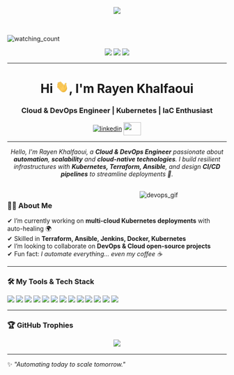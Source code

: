 <p align="center">
  <img src="https://media.giphy.com/media/L8K62iTDkzGX6/giphy.gif" height="200"/>
</p>
<br>

<p align="left"> 
<img src="https://komarev.com/ghpvc/?username=RayenKhalfaoui&color=brightgreen" alt="watching_count" />
</p>

<p align="center">
  <img src="https://img.shields.io/badge/Focus-Cloud%20%26%20DevOps-brightgreen" />
  <img src="https://img.shields.io/badge/Lives-Tunisia-success" />
  <img src="https://img.shields.io/badge/Languages-English%20%26%20French-brightgreen" />
</p>

<hr>

<h1 align="center">Hi <img src="https://raw.githubusercontent.com/ABSphreak/ABSphreak/master/gifs/Hi.gif" width="30px">, I'm Rayen Khalfaoui </h1>
<h3 align="center">Cloud & DevOps Engineer | Kubernetes | IaC Enthusiast</h3>

<p align="center">
<a href="https://linkedin.com/in/rayen-khalfaoui" target="blank"><img align="center" src="https://cdn-icons-png.flaticon.com/512/174/174857.png" alt="linkedin" height="30" width="30" /></a>
<a href = "mailto:rayen.khalfaoui.contact@gmail.com"><img align="center" src="https://seeklogo.com/images/G/gmail-new-2020-logo-32DBE11BB4-seeklogo.com.png" height="30" width="40" /></a>
</p>

---

<p align="center">
  <em>
    Hello, I'm Rayen Khalfaoui, a <b>Cloud & DevOps Engineer</b> passionate about <b>automation</b>, <b>scalability</b> and <b>cloud-native technologies</b>.  
    I build resilient infrastructures with <b>Kubernetes, Terraform, Ansible</b>, and design <b>CI/CD pipelines</b> to streamline deployments 🚀.  
  </em> 
</p>

<br>

<img align="right" width=200px alt="devops_gif" src="https://media.giphy.com/media/qgQUggAC3Pfv687qPC/giphy.gif" />

### 👨‍💻 About Me
✔ I’m currently working on **multi-cloud Kubernetes deployments** with auto-healing 🌍  
✔ Skilled in **Terraform, Ansible, Jenkins, Docker, Kubernetes**  
✔ I’m looking to collaborate on **DevOps & Cloud open-source projects**  
✔ Fun fact: *I automate everything... even my coffee ☕*  

---

### 🛠️ My Tools & Tech Stack

<p align="left">
  <code><img height="50" src="https://www.vectorlogo.zone/logos/amazon_aws/amazon_aws-ar21.svg"></code>
  <code><img height="50" src="https://www.vectorlogo.zone/logos/microsoft_azure/microsoft_azure-ar21.svg"></code>
  <code><img height="50" src="https://www.vectorlogo.zone/logos/terraformio/terraformio-ar21.svg"></code>
  <code><img height="50" src="https://www.vectorlogo.zone/logos/ansible/ansible-ar21.svg"></code>
  <code><img height="50" src="https://www.vectorlogo.zone/logos/docker/docker-ar21.svg"></code>
  <code><img height="50" src="https://www.vectorlogo.zone/logos/kubernetes/kubernetes-ar21.svg"></code>
  <code><img height="50" src="https://www.vectorlogo.zone/logos/jenkins/jenkins-ar21.svg"></code>
  <code><img height="50" src="https://www.vectorlogo.zone/logos/java/java-ar21.svg"></code>
  <code><img height="50" src="https://www.vectorlogo.zone/logos/python/python-ar21.svg"></code>
  <code><img height="50" src="https://www.vectorlogo.zone/logos/mysql/mysql-ar21.svg"></code>
  <code><img height="50" src="https://www.vectorlogo.zone/logos/prometheusio/prometheusio-ar21.svg"></code>
  <code><img height="50" src="https://www.vectorlogo.zone/logos/grafana/grafana-ar21.svg"></code>
  <code><img height="50" src="https://www.vectorlogo.zone/logos/linux/linux-ar21.svg"></code>
</p>

---



### 🏆 GitHub Trophies

<p align="center">
<img src="https://github-profile-trophy.vercel.app/?username=RayenKhalfaoui&theme=juicyfresh&no-bg=true" />
</p>

---

✨ *"Automating today to scale tomorrow."*
